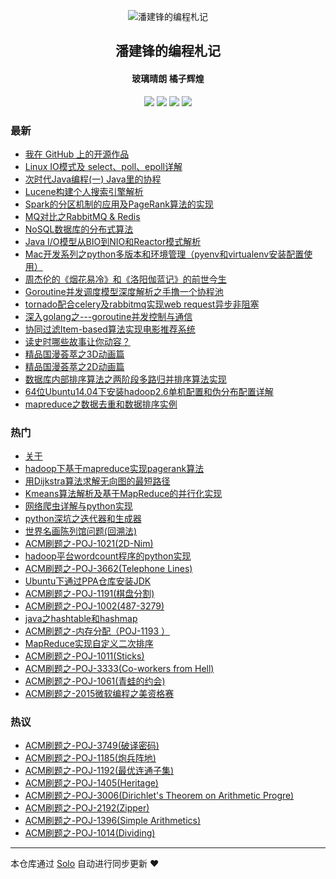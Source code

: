 <p align="center"><img alt="潘建锋的编程札记" src="https://blog.taohuawu.club/icons/logo.png"></p><h2 align="center">
潘建锋的编程札记
</h2>

<h4 align="center">玻璃晴朗 橘子辉煌</h4>
<p align="center"><a title="潘建锋的编程札记" target="_blank" href="https://github.com/panjf2000/solo-blog"><img src="https://img.shields.io/github/last-commit/panjf2000/solo-blog.svg?style=flat-square&color=FF9900"></a>
<a title="GitHub repo size in bytes" target="_blank" href="https://github.com/panjf2000/solo-blog"><img src="https://img.shields.io/github/repo-size/panjf2000/solo-blog.svg?style=flat-square"></a>
<a title="Solo Version" target="_blank" href="https://github.com/b3log/solo/releases"><img src="https://img.shields.io/badge/solo-3.6.3-f1e05a.svg?style=flat-square&color=blueviolet"></a>
<a title="Hits" target="_blank" href="https://github.com/b3log/hits"><img src="https://hits.b3log.org/panjf2000/solo-blog.svg"></a></p>

### 最新

* [我在 GitHub 上的开源作品](https://blog.taohuawu.club/my-github-repos)
* [Linux IO模式及 select、poll、epoll详解](https://blog.taohuawu.club/linux-io-select-poll-epoll)
* [次时代Java编程(一) Java里的协程](https://blog.taohuawu.club/java-coroutine-quasar)
* [Lucene构建个人搜索引擎解析](https://blog.taohuawu.club/lucene-search-engine)
* [Spark的分区机制的应用及PageRank算法的实现](https://blog.taohuawu.club/spark-partition-pagerank)
* [MQ对比之RabbitMQ & Redis](https://blog.taohuawu.club/mq-rabbit-redis)
* [NoSQL数据库的分布式算法](https://blog.taohuawu.club/nosql-distributed-algorithm)
* [Java I/O模型从BIO到NIO和Reactor模式解析](https://blog.taohuawu.club/java-nio)
* [Mac开发系列之python多版本和环境管理（pyenv和virtualenv安装配置使用）](https://blog.taohuawu.club/management-multi-pythons)
* [周杰伦的《烟花易冷》和《洛阳伽蓝记》的前世今生](https://blog.taohuawu.club/yan-hua-yi-leng)
* [Goroutine并发调度模型深度解析之手撸一个协程池](https://blog.taohuawu.club/high-performance-implementation-of-goroutine-pool)
* [tornado配合celery及rabbitmq实现web request异步非阻塞](https://blog.taohuawu.club/python-tornado-rabbitmq-asynchronous-non-blocking)
* [深入golang之---goroutine并发控制与通信](https://blog.taohuawu.club/goroutine-concurrency-control-and-communication)
* [协同过滤Item-based算法实现电影推荐系统](https://blog.taohuawu.club/item-based-movie-recommendation)
* [读史时哪些故事让你动容？](https://blog.taohuawu.club/du-shi)
* [精品国漫荟萃之3D动画篇](https://blog.taohuawu.club/chinese-3d-animation)
* [精品国漫荟萃之2D动画篇](https://blog.taohuawu.club/chinese-2d-animation)
* [数据库内部排序算法之两阶段多路归并排序算法实现](https://blog.taohuawu.club/database-sort-algorithm)
* [64位Ubuntu14.04下安装hadoop2.6单机配置和伪分布配置详解](https://blog.taohuawu.club/hadoop-installation-in-ubuntu)
* [mapreduce之数据去重和数据排序实例](https://blog.taohuawu.club/mapreduce-de-duplication-and-sort)

### 热门

* [关于](https://blog.taohuawu.club/about)
* [hadoop下基于mapreduce实现pagerank算法](https://blog.taohuawu.club/pagerank-algorithm-via-hadoop-mapreduce)
* [用Dijkstra算法求解无向图的最短路径](https://blog.taohuawu.club/solve-shortest-path-via-dijkstra-algorithm)
* [Kmeans算法解析及基于MapReduce的并行化实现](https://blog.taohuawu.club/kmeans-algorithm-via-mapreduce)
* [网络爬虫详解与python实现](https://blog.taohuawu.club/introduction-of-web-spider-by-python)
* [python深坑之迭代器和生成器](https://blog.taohuawu.club/python-iterator-generator)
* [世界名画陈列馆问题(回溯法)](https://blog.taohuawu.club/problem-of-world-renowned-painting-exhibition-room)
* [ACM刷题之-POJ-1021(2D-Nim)](https://blog.taohuawu.club/POJ-1021)
* [hadoop平台wordcount程序的python实现](https://blog.taohuawu.club/wordcout-in-hadoop-by-python)
* [ACM刷题之-POJ-3662(Telephone Lines)](https://blog.taohuawu.club/POJ-3662)
* [Ubuntu下通过PPA仓库安装JDK](https://blog.taohuawu.club/install-jdk-via-ppa-in-ubuntu)
* [ACM刷题之-POJ-1191(棋盘分割)](https://blog.taohuawu.club/POJ-1191)
* [ACM刷题之-POJ-1002(487-3279)](https://blog.taohuawu.club/POJ-1002)
* [java之hashtable和hashmap](https://blog.taohuawu.club/java-hashmap-hashtable)
* [ACM刷题之-内存分配（POJ-1193 ）](https://blog.taohuawu.club/POJ-1193)
* [MapReduce实现自定义二次排序](https://blog.taohuawu.club/mapreduce-customized-secondary-sort)
* [ACM刷题之-POJ-1011(Sticks)](https://blog.taohuawu.club/POJ-1011)
* [ACM刷题之-POJ-3333(Co-workers from Hell)](https://blog.taohuawu.club/co-workers-from-hell)
* [ACM刷题之-POJ-1061(青蛙的约会)](https://blog.taohuawu.club/POJ-1061)
* [ACM刷题之-2015微软编程之美资格赛](https://blog.taohuawu.club/microsoft-programming-venues-problems)

### 热议

* [ACM刷题之-POJ-3749(破译密码)](https://blog.taohuawu.club/POJ-3749)
* [ACM刷题之-POJ-1185(炮兵阵地)](https://blog.taohuawu.club/POJ-1185)
* [ACM刷题之-POJ-1192(最优连通子集)](https://blog.taohuawu.club/POJ-1192)
* [ACM刷题之-POJ-1405(Heritage)](https://blog.taohuawu.club/POJ-1405)
* [ACM刷题之-POJ-3006(Dirichlet's Theorem on Arithmetic Progre)](https://blog.taohuawu.club/POJ-3006)
* [ACM刷题之-POJ-2192(Zipper)](https://blog.taohuawu.club/POJ-2192)
* [ACM刷题之-POJ-1396(Simple Arithmetics)](https://blog.taohuawu.club/POJ-1396)
* [ACM刷题之-POJ-1014(Dividing)](https://blog.taohuawu.club/POJ-1014)

---

本仓库通过 [Solo](https://github.com/b3log/solo) 自动进行同步更新 ❤️ 